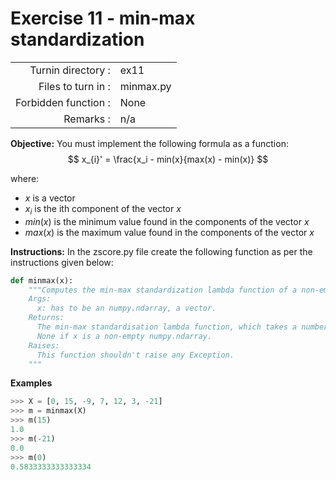 # Exercise 11 - min-max standardization

|                         |                    |
| -----------------------:| ------------------ |
|   Turnin directory :    |  ex11              |
|   Files to turn in :    |  minmax.py         |
|   Forbidden function :  |  None              |
|   Remarks :             |  n/a               |

**Objective:**
You must implement the following formula as a function:  
$$
x_{i}' = \frac{x_i - min(x}{max(x) - min(x)}
$$

where:
- $x$ is a vector
- $x_i$ is the ith component of the vector $x$
- $min(x)$ is the minimum value found in the components of the vector $x$
- $max(x)$ is the maximum value found in the components of the vector $x$

**Instructions:**
In the zscore.py file create the following function as per the instructions given below:
```python
def minmax(x):
    """Computes the min-max standardization lambda function of a non-empty numpy.ndarray, using a for-loop.
    Args:
      x: has to be an numpy.ndarray, a vector.
    Returns:
      The min-max standardisation lambda function, which takes a number as input and returns the normalized value of this number for the vector x.
      None if x is a non-empty numpy.ndarray.
    Raises:
      This function shouldn't raise any Exception.
    """
```

**Examples**
```python
>>> X = [0, 15, -9, 7, 12, 3, -21]
>>> m = minmax(X)
>>> m(15)
1.0
>>> m(-21)
0.0
>>> m(0)
0.5833333333333334
```
